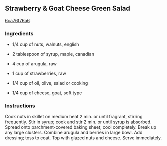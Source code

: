 ## Strawberry & Goat Cheese Green Salad

[6ca76f76a6](http://www.kraftrecipes.com/recipes/strawberry-goat-cheese-green-salad-163096.aspx)

### Ingredients

 - 1/4 cup of nuts, walnuts, english

 - 2 tablespoon of syrup, maple, canadian

 - 4 cup of arugula, raw

 - 1 cup of strawberries, raw

 - 1/4 cup of oil, olive, salad or cooking

 - 1/4 cup of cheese, goat, soft type

### Instructions

Cook nuts in skillet on medium heat 2 min. or until fragrant, stirring frequently. Stir in syrup; cook and stir 2 min. or until syrup is absorbed. Spread onto parchment-covered baking sheet; cool completely. Break up any large clusters. Combine arugula and berries in large bowl. Add dressing; toss to coat. Top with glazed nuts and cheese. Serve immediately.